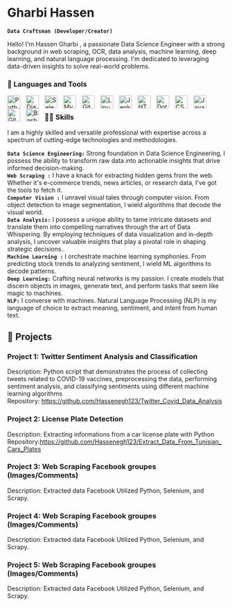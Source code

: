 #  Gharbi Hassen

**`Data Craftsman (Developer/Creator)`**

Hello! I'm Hassen Gharbi , a passionate Data Science Engineer with a strong background in web scraping, OCR, data analysis, machine learning, deep learning, and natural language processing. I'm dedicated to leveraging data-driven insights to solve real-world problems.


### 🧰 Languages and Tools
<img align="left" alt="Python" width="30px" style="padding-right:10px;" src="https://cdn.jsdelivr.net/gh/devicons/devicon/icons/python/python-plain.svg" />
<img align="left" alt="Django" width="30px" style="padding-right:10px;" src="https://cdn.jsdelivr.net/gh/devicons/devicon/icons/django/django-plain.svg" />
<img align="left" alt="Selenium" width="30px" style="padding-right:10px;" src="https://cdn.jsdelivr.net/gh/devicons/devicon/icons/selenium/selenium-original.svg" />
<img align="left" alt="MySql" width="30px" style="padding-right:10px;" src="https://cdn.jsdelivr.net/gh/devicons/devicon/icons/mysql/mysql-original.svg" />
<img align="left" alt="Git" width="30px" style="padding-right:10px;" src="https://cdn.jsdelivr.net/gh/devicons/devicon/icons/git/git-original.svg" />
<img align="left" alt="Linux" width="30px" style="padding-right:10px;" src="https://cdn.jsdelivr.net/gh/devicons/devicon/icons/linux/linux-original.svg" />
<img align="left" alt="Jenkins" width="30px" style="padding-right:10px;" src="https://cdn.jsdelivr.net/gh/devicons/devicon/icons/jenkins/jenkins-line.svg" />
<img align="left" alt="HTML" width="30px" style="padding-right:10px;" src="https://cdn.jsdelivr.net/gh/devicons/devicon/icons/html5/html5-plain.svg" />
<img align="left" alt="Dotnet" width="30px" style="padding-right:10px;" src="https://cdn.jsdelivr.net/gh/devicons/devicon/icons/dotnetcore/dotnetcore-original.svg" />
<img align="left" alt="CSS" width="30px" style="padding-right:10px;" src="https://cdn.jsdelivr.net/gh/devicons/devicon/icons/css3/css3-plain.svg" />
<img align="left" alt="JavaScript" width="30px" style="padding-right:10px;" src="https://cdn.jsdelivr.net/gh/devicons/devicon/icons/javascript/javascript-plain.svg" />
<img align="left" alt="GitHub" width="30px" style="padding-right:10px;" src="https://cdn.jsdelivr.net/gh/devicons/devicon/icons/github/github-original.svg" />
<img align="left" alt="Bash" width="30px" style="padding-right:10px;" src="https://cdn.jsdelivr.net/gh/devicons/devicon/icons/bash/bash-original.svg" />
<br />

### 🏄‍♂️ Skills
I am a highly skilled and versatile professional with expertise across a spectrum of cutting-edge technologies and methodologies. 

**`Data Science Engineering:`** Strong foundation in Data Science Engineering, I possess the ability to transform raw data into actionable insights that drive informed decision-making.<br />
**`Web Scraping :`** I have a knack for extracting hidden gems from the web. Whether it's e-commerce trends, news articles, or research data, I've got the tools to fetch it.<br />
**`Computer Vision :`** I unravel visual tales through computer vision. From object detection to image segmentation, I wield algorithms that decode the visual world.<br />
**`Data Analysis:`** I possess a unique ability to tame intricate datasets and translate them into compelling narratives through the art of Data Whispering. By employing techniques of data visualization and in-depth analysis, I uncover valuable insights that play a pivotal role in shaping strategic decisions..<br />
**`Machine Learning :`** I orchestrate machine learning symphonies. From predicting stock trends to analyzing sentiment, I wield ML algorithms to decode patterns.<br />
**`Deep Learning:`** Crafting neural networks is my passion. I create models that discern objects in images, generate text, and perform tasks that seem like magic to machines.<br />
**`NLP:`** I converse with machines. Natural Language Processing (NLP) is my language of choice to extract meaning, sentiment, and intent from human text.<br />
  
## 🧰 Projects
### Project 1: Twitter Sentiment Analysis and Classification
Description:  Python script that demonstrates the process of collecting tweets related to COVID-19 vaccines, preprocessing the data, performing sentiment analysis, and classifying sentiments using different machine learning algorithms</br>
Repository: https://github.com/Hassenegh123/Twitter_Covid_Data_Analysis
### Project 2: License Plate Detection
Description: Extracting informations from a car license plate with Python
Repository:https://github.com/Hassenegh123/Extract_Data_From_Tunisian_Cars_Plates
### Project 3: Web Scraping Facebook groupes (Images/Comments)
Description: Extracted data Facebook Utilized Python, Selenium, and Scrapy.
### Project 4: Web Scraping Facebook groupes (Images/Comments)
Description: Extracted data Facebook Utilized Python, Selenium, and Scrapy.
### Project 5: Web Scraping Facebook groupes (Images/Comments)
Description: Extracted data Facebook Utilized Python, Selenium, and Scrapy.

